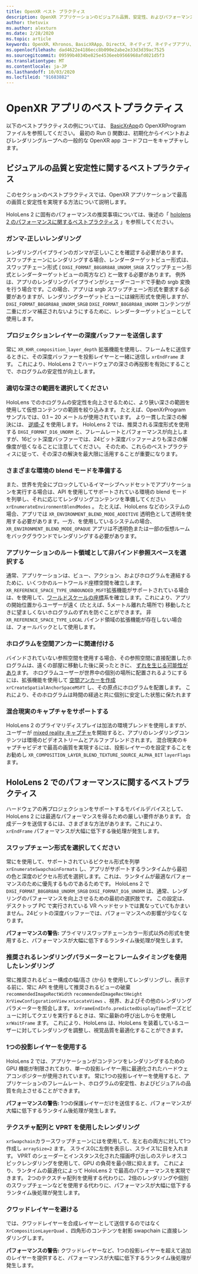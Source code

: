 ```yaml
---
title: OpenXR ベスト プラクティス
description: OpenXR アプリケーションのビジュアル品質、安定性、およびパフォーマンスに関するベストプラクティスについて説明します。
author: thetuvix
ms.author: alexturn
ms.date: 2/28/2020
ms.topic: article
keywords: OpenXR、Khronos、BasicXRApp、DirectX、ネイティブ、ネイティブアプリ、カスタムエンジン、ミドルウェア、ベストプラクティス、パフォーマンス、品質、安定性
ms.openlocfilehash: dad4622e4186ecc8b090e2abe2e33d3d39ac7525
ms.sourcegitcommit: 09599b4034be825e4536eeb9566968afd021d5f3
ms.translationtype: MT
ms.contentlocale: ja-JP
ms.lasthandoff: 10/03/2020
ms.locfileid: "91683882"
---
```

# <a name="openxr-app-best-practices"></a>OpenXR アプリのベストプラクティス

以下のベストプラクティスの例については、 <a href="https://github.com/microsoft/OpenXR-MixedReality/tree/master/samples/BasicXrApp" target="_blank">BasicXrApp</a>の OpenXRProgram ファイルを参照してください。 最初の Run () 関数は、初期化からイベントおよびレンダリングループへの一般的な OpenXR app コードフローをキャプチャします。

## <a name="best-practices-for-visual-quality-and-stability"></a>ビジュアルの品質と安定性に関するベストプラクティス

このセクションのベストプラクティスでは、OpenXR アプリケーションで最高の画質と安定性を実現する方法について説明します。

HoloLens 2 に固有のパフォーマンスの推奨事項については、後述の「 [hololens 2 のパフォーマンスに関するベストプラクティス](#best-practices-for-performance-on-hololens-2) 」を参照してください。

### <a name="gamma-correct-rendering"></a>ガンマ-正しいレンダリング

レンダリングパイプラインのガンマが正しいことを確認する必要があります。 スワップチェーンにレンダリングする場合、レンダーターゲットビュー形式は、スワップチェーン形式 ( `DXGI_FORMAT_B8G8R8A8_UNORM_SRGB` スワップチェーン形式とレンダーターゲットビューの両方など) と一致する必要があります。
例外は、アプリのレンダリングパイプラインがシェーダーコードで手動の srgb 変換を行う場合です。この場合、アプリは srgb スワップチェーン形式を要求する必要がありますが、レンダリングターゲットビューには線形形式を使用しますが、 `DXGI_FORMAT_B8G8R8A8_UNORM_SRGB` `DXGI_FORMAT_B8G8R8A8_UNORM` コンテンツが二重にガンマ補正されないようにするために、レンダーターゲットビューとして使用します。

### <a name="submit-depth-buffer-for-projection-layers"></a>プロジェクションレイヤーの深度バッファーを送信します

常に `XR_KHR_composition_layer_depth` 拡張機能を使用し、フレームをに送信するときに、その深度バッファーを投影レイヤーと一緒に送信し `xrEndFrame` ます。
これにより、HoloLens 2 でハードウェアの深さの再投影を有効にすることで、ホログラムの安定性が向上します。

### <a name="choose-a-reasonable-depth-range"></a>適切な深さの範囲を選択してください

HoloLens でのホログラムの安定性を向上させるために、より狭い深さの範囲を使用して仮想コンテンツの範囲を絞り込みます。
たとえば、OpenXrProgram サンプルでは、0.1 ~ 20 メートルが使用されています。
より一貫した深さの解決には、 [逆順-Z](https://developer.nvidia.com/content/depth-precision-visualized) を使用します。
HoloLens 2 では、推奨される深度形式を使用する `DXGI_FORMAT_D16_UNORM` と、フレームレートとパフォーマンスが向上しますが、16ビット深度バッファーでは、24ビット深度バッファーよりも深さの解像度が低くなることに注意してください。
そのため、これらのベストプラクティスに従って、その深さの解決を最大限に活用することが重要になります。

### <a name="prepare-for-different-environment-blend-modes"></a>さまざまな環境の blend モードを準備する

また、世界を完全にブロックしているイマーシブヘッドセットでアプリケーションを実行する場合は、API を使用してサポートされている環境の blend モードを列挙し、それに応じてレンダリングコンテンツを準備してください `xrEnumerateEnvironmentBlendModes` 。
たとえば、HoloLens などのシステムの場合、アプリでは `XR_ENVIRONMENT_BLEND_MODE_ADDITIVE` 透明色として透明を使用する必要があります。一方、を使用しているシステムの場合、 `XR_ENVIRONMENT_BLEND_MODE_OPAQUE` アプリは不透明色または一部の仮想ルームをバックグラウンドでレンダリングする必要があります。

### <a name="choose-unbounded-reference-space-as-applications-root-space"></a>アプリケーションのルート領域として非バインド参照スペースを選択する

通常、アプリケーションは、ビュー、アクション、およびホログラムを連結するために、いくつかのルートワールド座標空間を確立します。
`XR_REFERENCE_SPACE_TYPE_UNBOUNDED_MSFT`拡張機能がサポートされている場合は、を使用して、[ワールドスケールの座標](../../design/coordinate-systems.md#building-a-world-scale-experience)系を確立します。これにより、アプリの開始位置からユーザーが遠く (たとえば、5メートル離れた場所で) 移動したときに望ましくないホログラムのずれを防ぐことができます。
非 `XR_REFERENCE_SPACE_TYPE_LOCAL` バインド領域の拡張機能が存在しない場合は、フォールバックとして使用します。

### <a name="associate-hologram-with-spatial-anchor"></a>ホログラムを空間アンカーに関連付ける

バインドされていない参照空間を使用する場合、その参照空間に直接配置したホログラムは、遠くの部屋に移動した後に戻ったときに、 [ずれを生じる可能性があり](../../design/coordinate-systems.md#building-a-world-scale-experience)ます。
ホログラムユーザーが世界中の個別の場所に配置されるようにするには、拡張機能を使用して [空間アンカーを作成](../../design/spatial-anchors.md#best-practices) `xrCreateSpatialAnchorSpaceMSFT` し、その原点にホログラムを配置します。
これにより、そのホログラムは時間の経過と共に個別に安定した状態に保たれます

### <a name="support-mixed-reality-capture"></a>混合現実のキャプチャをサポートする

HoloLens 2 のプライマリディスプレイは加法の環境ブレンドを使用しますが、ユーザーが [mixed reality キャプチャ](../platform-capabilities-and-apis/mixed-reality-capture-for-developers.md)を開始すると、アプリのレンダリングコンテンツは環境のビデオストリームとアルファブレンドされます。
混合現実のキャプチャビデオで最高の画質を実現するには、投影レイヤーのを設定することをお勧めし `XR_COMPOSITION_LAYER_BLEND_TEXTURE_SOURCE_ALPHA_BIT` `layerFlags` ます。

## <a name="best-practices-for-performance-on-hololens-2"></a>HoloLens 2 でのパフォーマンスに関するベストプラクティス

ハードウェアの再プロジェクションをサポートするモバイルデバイスとして、HoloLens 2 には最適なパフォーマンスを得るための厳しい要件があります。  合成データを送信するには、さまざまな方法があります。これにより、 `xrEndFrame` パフォーマンスが大幅に低下する後処理が発生します。

### <a name="select-a-swapchain-format"></a>スワップチェーン形式を選択してください

常にを使用して、サポートされているピクセル形式を列挙 `xrEnumerateSwapchainFormats` し、アプリがサポートするランタイムから最初の色と深度のピクセル形式を選択します。これは、ランタイムが最適なパフォーマンスのために優先するものであるためです。 HoloLens 2 で `DXGI_FORMAT_B8G8R8A8_UNORM_SRGB` `DXGI_FORMAT_D16_UNORM` は、通常、レンダリングのパフォーマンスを向上させるための最初の選択肢です。 この設定は、デスクトップ PC で実行されている VR ヘッドセットでは異なっていてもかまいません。24ビットの深度バッファーでは、パフォーマンスへの影響が少なくなります。
  
**パフォーマンスの警告:** プライマリスワップチェーンカラー形式以外の形式を使用すると、パフォーマンスが大幅に低下するランタイム後処理が発生します。

### <a name="render-with-recommended-rendering-parameters-and-frame-timing"></a>推奨されるレンダリングパラメーターとフレームタイミングを使用したレンダリング

常に推奨されるビュー構成の幅/高さ (から) を使用してレンダリングし、表示する前に、常に API を使用して推奨されるビューの破棄 `recommendedImageRectWidth` `recommendedImageRectHeight` `XrViewConfigurationView` `xrLocateViews` 、視界、およびその他のレンダリングパラメーターを照会します。
`XrFrameEndInfo.predictedDisplayTime`ポーズとビューに対してクエリを実行するときは、常に最新の呼び出しからを使用し `xrWaitFrame` ます。
これにより、HoloLens は、HoloLens を装着しているユーザーに対してレンダリングを調整し、視覚品質を最適化することができます。

### <a name="use-a-single-projection-layer"></a>1つの投影レイヤーを使用する

HoloLens 2 では、アプリケーションがコンテンツをレンダリングするための GPU 機能が制限されており、単一の投影レイヤー用に最適化されたハードウェアコンポジターが使用されています。
常に1つの投影レイヤーを使用すると、アプリケーションのフレームレート、ホログラムの安定性、およびビジュアルの品質を向上させることができます。  
  
**パフォーマンスの警告:** 1つの保護レイヤーだけを送信すると、パフォーマンスが大幅に低下するランタイム後処理が発生します。

### <a name="render-with-texture-array-and-vprt"></a>テクスチャ配列と VPRT を使用したレンダリング

`xrSwapchain`カラースワップチェーンにはを使用して、左と右の両方に対して1つ作成し `arraySize=2` ます。
スライス0に左側を表示し、スライス1に目を入れます。
VPRT のシェーダーとインスタンス化された描画呼び出しのステレオスコピックレンダリングを使用して、GPU の負荷を最小限に抑えます。
これにより、ランタイムの最適化によって HoloLens 2 で最高のパフォーマンスを実現できます。
2つのテクスチャ配列を使用する代わりに、2倍のレンダリングや個別のスワップチェーンなどを使用する代わりに、パフォーマンスが大幅に低下するランタイム後処理が発生します。

### <a name="avoid-quad-layers"></a>クワッドレイヤーを避ける

では、クワッドレイヤーを合成レイヤーとして送信するのではなく `XrCompositionLayerQuad` 、四角形のコンテンツを射影 swapchain に直接レンダリングします。

**パフォーマンスの警告:** クワッドレイヤーなど、1つの投影レイヤーを超えて追加のレイヤーを提供すると、パフォーマンスが大幅に低下するランタイム後処理が発生します。
